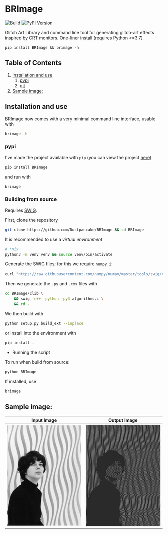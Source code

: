 # BRImage
![Build](https://github.com/dustpancake/BRImage/workflows/Build/badge.svg)
[![PyPI Version](https://badge.fury.io/pypi/BRImage.svg)](https://pypi.python.org/pypi/BRImage/)

Glitch Art Library and command line tool for generating glitch-art effects inspired by CRT monitors.
One-liner install (requires Python >=3.7)
```
pip install BRImage && brimage -h
```

<!--BEGIN TOC-->
## Table of Contents
1. [Installation and use](#toc-sub-tag-0)
	1. [pypi](#toc-sub-tag-1)
	2. [git](#toc-sub-tag-2)
2. [Sample image:](#toc-sub-tag-3)
<!--END TOC-->

## Installation and use <a name="toc-sub-tag-0"></a>
BRImage now comes with a very minimal command line interface, usable with
```bash
brimage -h
```

### pypi <a name="toc-sub-tag-1"></a>
I've made the project available with `pip` (you can view the project [here](https://pypi.org/project/BRImage/)):
```bash
pip install BRImage
```

and run with
```bash
brimage
```

### Building from source <a name="toc-sub-tag-2"></a>
Requires [SWIG](http://swig.org/).

First, clone the repository
```bash
git clone https://github.com/Dustpancake/BRImage && cd BRImage
```
It is recommended to use a *virtual environment*
```bash
# *nix
python3 -m venv venv && source venv/bin/activate
```

Generate the SWIG files; for this we require `numpy.i`:
```bash
curl "https://raw.githubusercontent.com/numpy/numpy/master/tools/swig/numpy.i" > BRImage/clib/numpy.i
```
Then we generate the `.py` and `.cxx` files with
```bash
cd BRImage/clib \
    && swig -c++ -python -py3 algorithms.i \
    && cd -
```
We then build with
```bash
python setup.py build_ext --inplace
```

or install into the environment with 
```bash
pip install .
```
- Running the script

To run when build from source:
```bash
python BRImage
```

If installed, use
```bash
brimage
```

## Sample image: <a name="toc-sub-tag-3"></a>

Input Image            |  Output Image
:-------------------------:|:-------------------------:
![](https://github.com/Dustpancake/BRImage/blob/master/sample-image.jpg)  |  ![](https://github.com/Dustpancake/BRImage/blob/master/sample-glitch.jpg)
